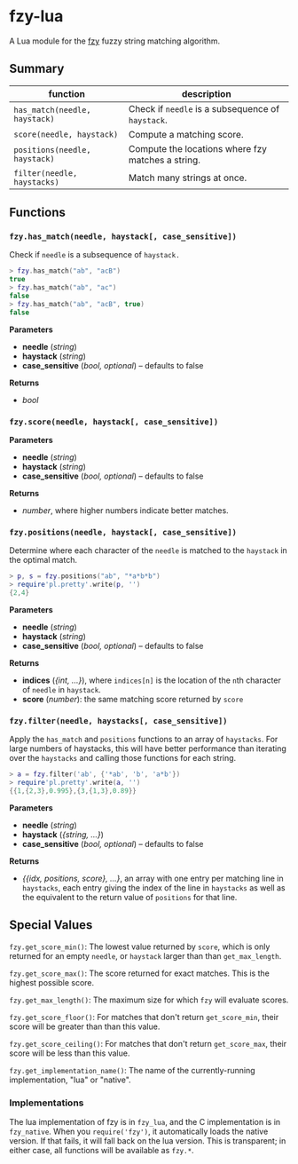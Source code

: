 # fzy-lua

A Lua module for the [fzy][] fuzzy string matching algorithm.

[fzy]: https://github.com/jhawthorn/fzy


## Summary

| function                      | description                                       |
|-------------------------------|---------------------------------------------------|
| `has_match(needle, haystack)` | Check if `needle` is a subsequence of `haystack`. |
| `score(needle, haystack)`     | Compute a matching score.                         |
| `positions(needle, haystack)` | Compute the locations where fzy matches a string. |
| `filter(needle, haystacks)`   | Match many strings at once.                       |


## Functions

### `fzy.has_match(needle, haystack[, case_sensitive])`

Check if `needle` is a subsequence of `haystack.`

``` lua
> fzy.has_match("ab", "acB")
true
> fzy.has_match("ab", "ac")
false
> fzy.has_match("ab", "acB", true)
false
```

**Parameters**
* **needle** (*string*)
* **haystack** (*string*)
* **case_sensitive** (*bool, optional*) – defaults to false

**Returns**
* *bool*


### `fzy.score(needle, haystack[, case_sensitive])`

**Parameters**
* **needle** (*string*)
* **haystack** (*string*)
* **case_sensitive** (*bool, optional*) – defaults to false

**Returns**
* *number*, where higher numbers indicate better matches.


### `fzy.positions(needle, haystack[, case_sensitive])`

Determine where each character of the `needle` is matched to the `haystack` in
the optimal match.

``` lua
> p, s = fzy.positions("ab", "*a*b*b")
> require'pl.pretty'.write(p, '')
{2,4}
```

**Parameters**
* **needle** (*string*)
* **haystack** (*string*)
* **case_sensitive** (*bool, optional*) – defaults to false

**Returns**
* **indices** (*{int, ...}*), where `indices[n]` is the location of the `n`th
  character of `needle` in `haystack`.
* **score**  (*number*): the same matching score returned by `score`


### `fzy.filter(needle, haystacks[, case_sensitive])`

Apply the `has_match` and `positions` functions to an array of `haystacks`.
For large numbers of haystacks, this will have better performance than
iterating over the `haystacks` and calling those functions for each string.

``` lua
> a = fzy.filter('ab', {'*ab', 'b', 'a*b'})
> require'pl.pretty'.write(a, '')
{{1,{2,3},0.995},{3,{1,3},0.89}}
```

**Parameters**
* **needle** (*string*)
* **haystack** (*{string, ...}*)
* **case_sensitive** (*bool, optional*) – defaults to false

**Returns**
* *{{idx, positions, score}, ...}*, an array with one entry per matching line
  in `haystacks`, each entry giving the index of the line in `haystacks` as
  well as the equivalent to the return value of `positions` for that line.


## Special Values

`fzy.get_score_min()`: The lowest value returned by `score`, which is only returned
for an empty `needle`, or `haystack` larger than than `get_max_length`.

`fzy.get_score_max()`: The score returned for exact matches. This is the
highest possible score.

`fzy.get_max_length()`: The maximum size for which `fzy` will evaluate scores.

`fzy.get_score_floor()`: For matches that don't return `get_score_min`, their
score will be greater than than this value.

`fzy.get_score_ceiling()`: For matches that don't return `get_score_max`, their
score will be less than this value.

`fzy.get_implementation_name()`: The name of the currently-running
implementation, "lua" or "native".


### Implementations

The lua implementation of fzy is in `fzy_lua`, and the C implementation is in
`fzy_native`. When you `require('fzy')`, it automatically loads the native
version. If that fails, it will fall back on the lua version. This is transparent;
in either case, all functions will be available as `fzy.*`.

